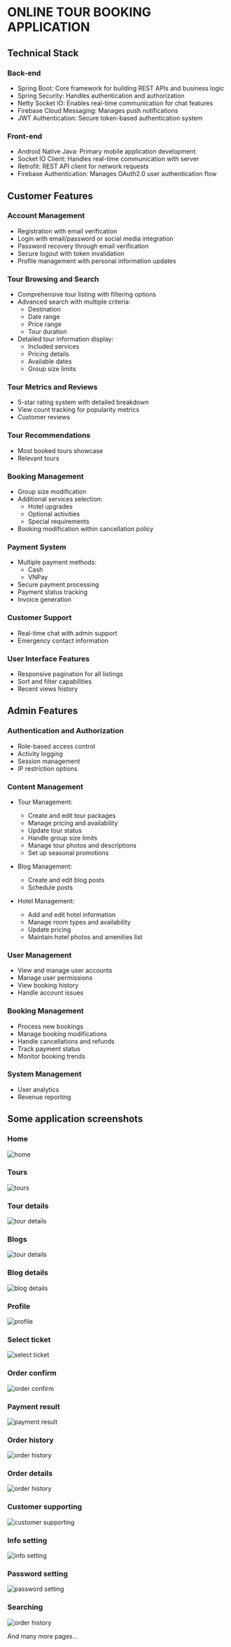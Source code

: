 # ONLINE TOUR BOOKING APPLICATION

## Technical Stack

### Back-end
* Spring Boot: Core framework for building REST APIs and business logic
* Spring Security: Handles authentication and authorization
* Netty Socket IO: Enables real-time communication for chat features
* Firebase Cloud Messaging: Manages push notifications
* JWT Authentication: Secure token-based authentication system

### Front-end
* Android Native Java: Primary mobile application development
* Socket IO Client: Handles real-time communication with server
* Retrofit: REST API client for network requests
* Firebase Authentication: Manages OAuth2.0 user authentication flow

## Customer Features

### Account Management
* Registration with email verification
* Login with email/password or social media integration
* Password recovery through email verification
* Secure logout with token invalidation
* Profile management with personal information updates

### Tour Browsing and Search
* Comprehensive tour listing with filtering options
* Advanced search with multiple criteria:
  * Destination
  * Date range
  * Price range
  * Tour duration
* Detailed tour information display:
  * Included services
  * Pricing details
  * Available dates
  * Group size limits

### Tour Metrics and Reviews
* 5-star rating system with detailed breakdown
* View count tracking for popularity metrics
* Customer reviews

### Tour Recommendations
* Most booked tours showcase
* Relevant tours

### Booking Management
* Group size modification
* Additional services selection:
  * Hotel upgrades
  * Optional activities
  * Special requirements
* Booking modification within cancellation policy

### Payment System
* Multiple payment methods:
  * Cash
  * VNPay
* Secure payment processing
* Payment status tracking
* Invoice generation

### Customer Support
* Real-time chat with admin support
* Emergency contact information

### User Interface Features
* Responsive pagination for all listings
* Sort and filter capabilities
* Recent views history

## Admin Features

### Authentication and Authorization
* Role-based access control
* Activity logging
* Session management
* IP restriction options

### Content Management
* Tour Management:
  * Create and edit tour packages
  * Manage pricing and availability
  * Update tour status
  * Handle group size limits
  * Manage tour photos and descriptions
  * Set up seasonal promotions

* Blog Management:
  * Create and edit blog posts
  * Schedule posts

* Hotel Management:
  * Add and edit hotel information
  * Manage room types and availability
  * Update pricing
  * Maintain hotel photos and amenities list

### User Management
* View and manage user accounts
* Manage user permissions
* View booking history
* Handle account issues

### Booking Management
* Process new bookings
* Manage booking modifications
* Handle cancellations and refunds
* Track payment status
* Monitor booking trends

### System Management
* User analytics
* Revenue reporting

## Some application screenshots
### Home
![home](https://raw.githubusercontent.com/VietTran8/resources/refs/heads/master/travel/home.jpg)

### Tours
![tours](https://raw.githubusercontent.com/VietTran8/resources/refs/heads/master/travel/tours.jpg)

### Tour details
![tour details](https://raw.githubusercontent.com/VietTran8/resources/refs/heads/master/travel/tour_details.jpg)

### Blogs
![tour details](https://raw.githubusercontent.com/VietTran8/resources/refs/heads/master/travel/blogs.jpg)

### Blog details
![blog details](https://raw.githubusercontent.com/VietTran8/resources/refs/heads/master/travel/blog_details.jpg)

### Profile
![profile](https://raw.githubusercontent.com/VietTran8/resources/refs/heads/master/travel/profile_tab.jpg)

### Select ticket
![select ticket](https://raw.githubusercontent.com/VietTran8/resources/refs/heads/master/travel/select_ticket.jpg)

### Order confirm
![order confirm](https://raw.githubusercontent.com/VietTran8/resources/refs/heads/master/travel/order_confirm.jpg)

### Payment result
![payment result](https://raw.githubusercontent.com/VietTran8/resources/refs/heads/master/travel/payment_result.jpg)

### Order history
![order history](https://raw.githubusercontent.com/VietTran8/resources/refs/heads/master/travel/order_history.jpg)

### Order details
![order history](https://raw.githubusercontent.com/VietTran8/resources/refs/heads/master/travel/order_details.jpg)

### Customer supporting
![customer supporting](https://raw.githubusercontent.com/VietTran8/resources/refs/heads/master/travel/support_chat.jpg)

### Info setting
![info setting](https://raw.githubusercontent.com/VietTran8/resources/refs/heads/master/travel/info_setting_2.jpg)

### Password setting
![password setting](https://raw.githubusercontent.com/VietTran8/resources/refs/heads/master/travel/password_settings.jpg)

### Searching
![order history](https://raw.githubusercontent.com/VietTran8/resources/refs/heads/master/travel/search.jpg)

And many more pages...